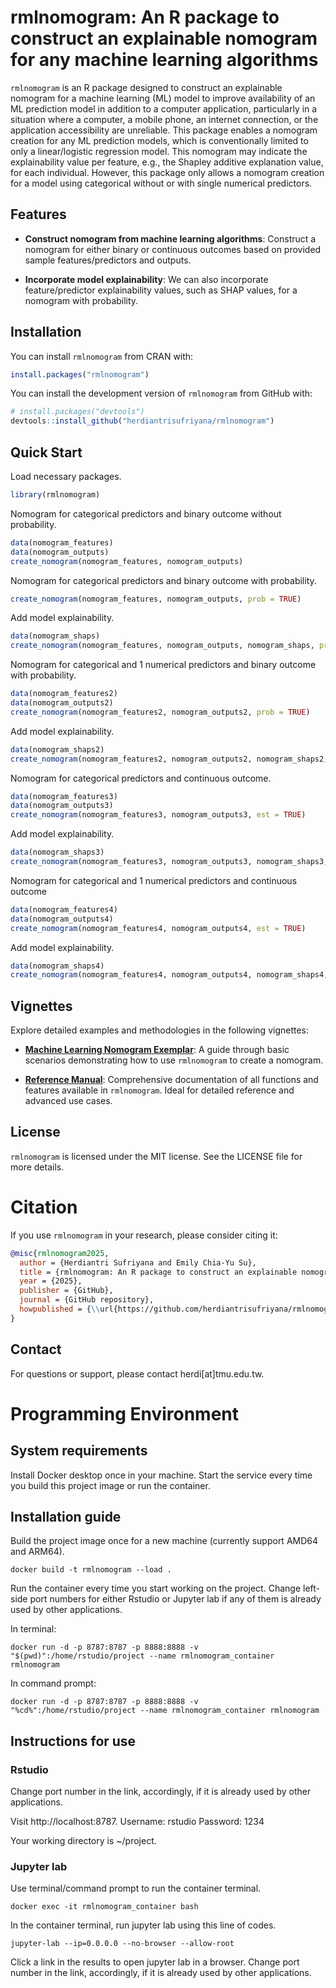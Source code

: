 # rmlnomogram: An R package to construct an explainable nomogram for any machine learning algorithms

`rmlnomogram` is an R package designed to construct an explainable nomogram for a machine learning (ML) model to improve availability of an ML prediction model in addition to a computer application, particularly in a situation where a computer, a mobile phone, an internet connection, or the application accessibility are unreliable. This package enables a nomogram creation for any ML prediction models, which is conventionally limited to only a linear/logistic regression model. This nomogram may indicate the explainability value per feature, e.g., the Shapley additive explanation value, for each individual. However, this package only allows a nomogram creation for a model using categorical without or with single numerical predictors.


## Features

- **Construct nomogram from machine learning algorithms**: Construct a nomogram for either binary or continuous outcomes based on provided sample features/predictors and outputs.

- **Incorporate model explainability**: We can also incorporate feature/predictor explainability values, such as SHAP values, for a nomogram with probability.


## Installation

You can install `rmlnomogram` from CRAN with:

```r
install.packages("rmlnomogram")
```

You can install the development version of `rmlnomogram` from GitHub with:

```r
# install.packages("devtools")
devtools::install_github("herdiantrisufriyana/rmlnomogram")
```


## Quick Start

Load necessary packages.

```r
library(rmlnomogram)
```

Nomogram for categorical predictors and binary outcome without probability.

```r
data(nomogram_features)
data(nomogram_outputs)
create_nomogram(nomogram_features, nomogram_outputs)
```

Nomogram for categorical predictors and binary outcome with probability.

```r
create_nomogram(nomogram_features, nomogram_outputs, prob = TRUE)
```

Add model explainability.

```r
data(nomogram_shaps)
create_nomogram(nomogram_features, nomogram_outputs, nomogram_shaps, prob = TRUE)
```

Nomogram for categorical and 1 numerical predictors and binary outcome with probability.

```r
data(nomogram_features2)
data(nomogram_outputs2)
create_nomogram(nomogram_features2, nomogram_outputs2, prob = TRUE)
```

Add model explainability.

```r
data(nomogram_shaps2)
create_nomogram(nomogram_features2, nomogram_outputs2, nomogram_shaps2, prob = TRUE)
```

Nomogram for categorical predictors and continuous outcome.

```r
data(nomogram_features3)
data(nomogram_outputs3)
create_nomogram(nomogram_features3, nomogram_outputs3, est = TRUE)
```

Add model explainability.

```r
data(nomogram_shaps3)
create_nomogram(nomogram_features3, nomogram_outputs3, nomogram_shaps3, est = TRUE)
```

Nomogram for categorical and 1 numerical predictors and continuous outcome

```r
data(nomogram_features4)
data(nomogram_outputs4)
create_nomogram(nomogram_features4, nomogram_outputs4, est = TRUE)
```

Add model explainability.

```r
data(nomogram_shaps4)
create_nomogram(nomogram_features4, nomogram_outputs4, nomogram_shaps4, est = TRUE)
```


## Vignettes

Explore detailed examples and methodologies in the following vignettes:

- [**Machine Learning Nomogram Exemplar**](https://htmlpreview.github.io/?https://github.com/herdiantrisufriyana/rmlnomogram/blob/master/doc/ml_nomogram_exemplar.html): A guide through basic scenarios demonstrating how to use `rmlnomogram` to create a nomogram.

- [**Reference Manual**](https://github.com/herdiantrisufriyana/rmlnomogram/blob/master/extras/rmlnomogram_0.1.2.pdf): Comprehensive documentation of all functions and features available in `rmlnomogram`. Ideal for detailed reference and advanced use cases.


## License

`rmlnomogram` is licensed under the MIT license. See the LICENSE file for more details.


# Citation

If you use `rmlnomogram` in your research, please consider citing it:

```bibtex
@misc{rmlnomogram2025,
  author = {Herdiantri Sufriyana and Emily Chia-Yu Su},
  title = {rmlnomogram: An R package to construct an explainable nomogram for any machine learning algorithms},
  year = {2025},
  publisher = {GitHub},
  journal = {GitHub repository},
  howpublished = {\\url{https://github.com/herdiantrisufriyana/rmlnomogram}}
}
```


## Contact

For questions or support, please contact herdi[at]tmu.edu.tw.


# Programming Environment

## System requirements

Install Docker desktop once in your machine. Start the service every time you build this project image or run the container.

## Installation guide

Build the project image once for a new machine (currently support AMD64 and ARM64).

```{bash}
docker build -t rmlnomogram --load .
```

Run the container every time you start working on the project. Change left-side port numbers for either Rstudio or Jupyter lab if any of them is already used by other applications.

In terminal:

```{bash}
docker run -d -p 8787:8787 -p 8888:8888 -v "$(pwd)":/home/rstudio/project --name rmlnomogram_container rmlnomogram
```

In command prompt:

```{bash}
docker run -d -p 8787:8787 -p 8888:8888 -v "%cd%":/home/rstudio/project --name rmlnomogram_container rmlnomogram
```

## Instructions for use

### Rstudio

Change port number in the link, accordingly, if it is already used by other applications.

Visit http://localhost:8787.
Username: rstudio
Password: 1234

Your working directory is ~/project.

### Jupyter lab

Use terminal/command prompt to run the container terminal.

```{bash}
docker exec -it rmlnomogram_container bash
```

In the container terminal, run jupyter lab using this line of codes.

```{bash}
jupyter-lab --ip=0.0.0.0 --no-browser --allow-root
```

Click a link in the results to open jupyter lab in a browser. Change port number in the link, accordingly, if it is already used by other applications.






